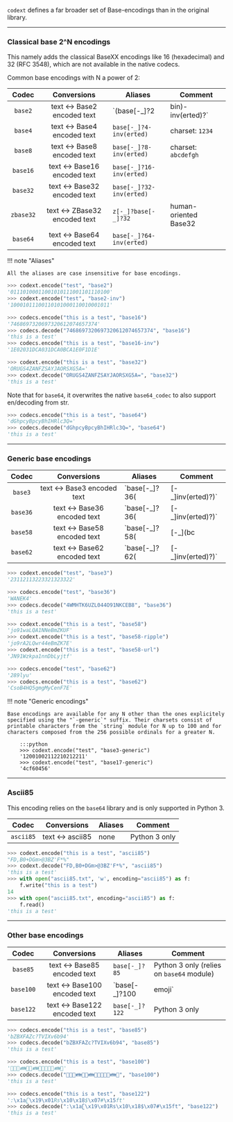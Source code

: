 `codext` defines a far broader set of Base-encodings than in the original library.

-----

### Classical base 2^N encodings

This namely adds the classical BaseXX encodings like 16 (hexadecimal) and 32 (RFC 3548), which are not available in the native codecs.

Common base encodings with N a power of 2:

**Codec** | **Conversions** | **Aliases** | **Comment**
:---: | :---: | --- | ---
`base2` | text <-> Base2 encoded text | `(base[-_]?2|bin)-inv(erted)?` | 
`base4` | text <-> Base4 encoded text | `base[-_]?4-inv(erted)` | charset: `1234`
`base8` | text <-> Base8 encoded text | `base[-_]?8-inv(erted)` | charset: `abcdefgh`
`base16` | text <-> Base16 encoded text | `base[-_]?16-inv(erted)` | 
`base32` | text <-> Base32 encoded text | `base[-_]?32-inv(erted)` | 
`zbase32` | text <-> ZBase32 encoded text | `z[-_]?base[-_]?32` | human-oriented Base32
`base64` | text <-> Base64 encoded text | `base[-_]?64-inv(erted)` | 

!!! note "Aliases"
    
    All the aliases are case insensitive for base encodings.

```python
>>> codext.encode("test", "base2")
'01110100011001010111001101110100'
>>> codext.encode("test", "base2-inv")
'10001011100110101000110010001011'
```

```python
>>> codecs.encode("this is a test", "base16")
'7468697320697320612074657374'
>>> codecs.decode("7468697320697320612074657374", "base16")
'this is a test'
>>> codecs.encode("this is a test", "base16-inv")
'1E02031DCA031DCA0BCA1E0F1D1E'
```

```python
>>> codext.encode("this is a test", "base32")
'ORUGS4ZANFZSAYJAORSXG5A='
>>> codext.decode("ORUGS4ZANFZSAYJAORSXG5A=", "base32")
'this is a test'
```

Note that for `base64`, it overwrites the native `base64_codec` to also support en/decoding from str.

```python
>>> codecs.encode("this is a test", "base64")
'dGhpcyBpcyBhIHRlc3Q='
>>> codecs.decode("dGhpcyBpcyBhIHRlc3Q=", "base64")
'this is a test'
```

-----

### Generic base encodings

**Codec** | **Conversions** | **Aliases** | **Comment**
:---: | :---: | --- | ---
`base3` | text <-> Base3 encoded text | `base[-_]?36(|[-_]inv(erted)?)` | 
`base36` | text <-> Base36 encoded text | `base[-_]?36(|[-_]inv(erted)?)` | 
`base58` | text <-> Base58 encoded text | `base[-_]?58(|[-_](bc|bitcoin|rp|ripple|fl|flickr|short[-]?url|url))` | supports Bitcoin, Ripple and short URL
`base62` | text <-> Base62 encoded text | `base[-_]?62(|[-_]inv(erted)?)` | 

```python
>>> codext.encode("test", "base3")
'23112113223321323322'
```

```python
>>> codecs.encode("test", "base36")
'WANEK4'
>>> codecs.decode("4WMHTK6UZL044O91NKCEB8", "base36")
'this is a test'
```

```python
>>> codext.encode("this is a test", "base58")
'jo91waLQA1NNeBmZKUF'
>>> codext.encode("this is a test", "base58-ripple")
'jo9rA2LQwr44eBmZK7E'
>>> codext.encode("this is a test", "base58-url")
'JN91Wzkpa1nnDbLyjtf'
```

```python
>>> codecs.encode("test", "base62")
'289lyu'
>>> codecs.encode("this is a test", "base62")
'CsoB4HQ5gmgMyCenF7E'
```

!!! note "Generic encodings"
    
    Base encodings are available for any N other than the ones explicitely specified using the "`-generic`" suffix. Their charsets consist of printable characters from the `string` module for N up to 100 and for characters composed from the 256 possible ordinals for a greater N.

        :::python
        >>> codext.encode("test", "base3-generic")
        '12001002112210212211'
        >>> codext.encode("test", "base17-generic")
        '4cf60456'

-----

### Ascii85

This encoding relies on the `base64` library and is only supported in Python 3.

**Codec** | **Conversions** | **Aliases** | **Comment**
:---: | :---: | --- | ---
`ascii85` | text <-> ascii85 | none | Python 3 only

```python
>>> codext.encode("this is a test", "ascii85")
"FD,B0+DGm>@3BZ'F*%"
>>> codext.decode("FD,B0+DGm>@3BZ'F*%", "ascii85")
'this is a test'
>>> with open("ascii85.txt", 'w', encoding="ascii85") as f:
	f.write("this is a test")
14
>>> with open("ascii85.txt", encoding="ascii85") as f:
	f.read()
'this is a test'
```

-----

### Other base encodings

**Codec** | **Conversions** | **Aliases** | **Comment**
:---: | :---: | --- | ---
`base85` | text <-> Base85 encoded text | `base[-_]?85` | Python 3 only (relies on `base64` module)
`base100` | text <-> Base100 encoded text | `base[-_]?100|emoji` | Python 3 only
`base122` | text <-> Base122 encoded text | `base[-_]?122` | Python 3 only

```python
>>> codecs.encode("this is a test", "base85")
'bZBXFAZc?TVIXv6b94'
>>> codecs.decode("bZBXFAZc?TVIXv6b94", "base85")
'this is a test'
```

```python
>>> codecs.encode("this is a test", "base100")
'👫👟👠👪🐗👠👪🐗👘🐗👫👜👪👫'
>>> codecs.decode("👫👟👠👪🐗👠👪🐗👘🐗👫👜👪👫", "base100")
'this is a test'
```

```python
>>> codecs.encode("this is a test", "base122")
':\x1aʗ\x19\x01Rs\x10\x18$\x07#\x15ft'
>>> codecs.decode(":\x1aʗ\x19\x01Rs\x10\x18$\x07#\x15ft", "base122")
'this is a test'
```

